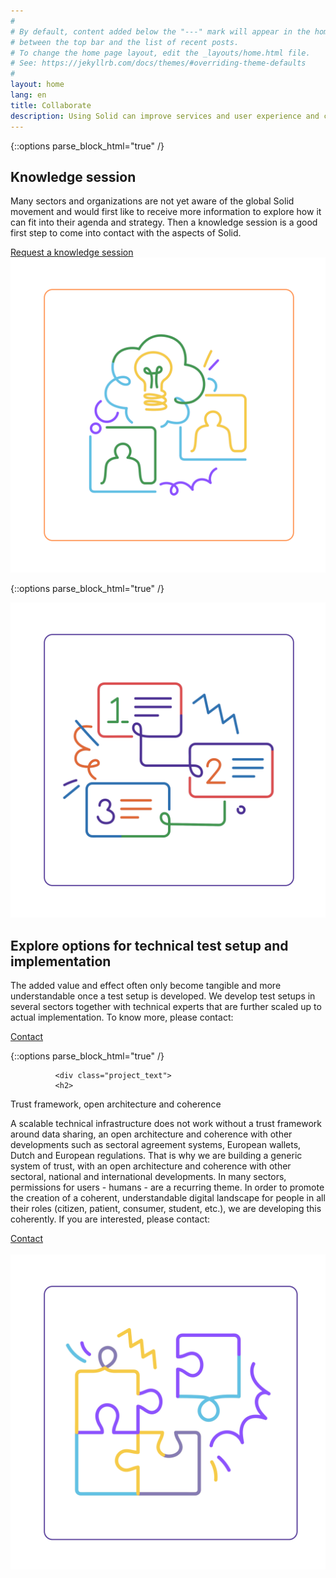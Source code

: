 ```yaml
---
#
# By default, content added below the "---" mark will appear in the home page
# between the top bar and the list of recent posts.
# To change the home page layout, edit the _layouts/home.html file.
# See: https://jekyllrb.com/docs/themes/#overriding-theme-defaults
#
layout: home
lang: en
title: Collaborate
description: Using Solid can improve services and user experience and create opportunities for GDPR-compliant collaboration with chain partners. Solid can be applied in various sectors and domains such as healthcare, energy, municipalities, government implementation organizations, public organizations such as the cultural and library sectors, but also retail, media, etc. Do you work at an organization, umbrella organization or appointment system and is there a concrete Interested in working on projects around safe and responsible data sharing, possibly in collaboration with chain partners? A knowledge session or test setup with a serious look at implementation are examples of possibilities.
---
```


{::options parse_block_html="true" /}
<div class="wrapperprojects" markdown="0" id="kennissessie">
            <div class="projectblock">
             <div class="project_text">
              <h2>
Knowledge session
              </h2>
              <p>
Many sectors and organizations are not yet aware of the global Solid movement and would first like to receive more information to explore how it can fit into their agenda and strategy.
Then a knowledge session is a good first step to come into contact with the aspects of Solid.
                </p>
                <div class="button_align">
               <a class="button_link" href="/contact"><div class="button">Request a knowledge session</div></a>
              </div>
              </div>
              <div class="project_img">
                <img src="/img/knowledgesession.svg" alt="">
            </div>         
        </div>
</div>


{::options parse_block_html="true" /}
<div class="wrapperprojects" markdown="0" id="proefopstelling">
            <div class="projectblock">
             <div class="project_img">
                <img src="/img/testsetup.svg" alt="">
            </div>    
              <div class="project_text">
              <h2>
Explore options for technical test setup and implementation
              </h2>
              <p>
The added value and effect often only become tangible and more understandable once a test setup is developed. We develop test setups in several sectors together with technical experts that are further scaled up to actual implementation. To know more, please contact:
            </p>
                 <div class="button_align">
               <a class="button_link" href="/contact"><div class="button">Contact</div></a>
              </div>
              </div>
        </div>
</div>

{::options parse_block_html="true" /}
<div class="wrapperprojects" markdown="0" id="proefopstelling">
            <div class="projectblock">
               
              <div class="project_text">
              <h2>
Trust framework, open architecture and coherence
              </h2>
              <p>
A scalable technical infrastructure does not work without a trust framework around data sharing, an open architecture and coherence with other developments such as sectoral agreement systems, European wallets, Dutch and European regulations. That is why we are building a generic system of trust, with an open architecture and coherence with other sectoral, national and international developments. In many sectors, permissions for users - humans - are a recurring theme. In order to promote the creation of a coherent, understandable digital landscape for people in all their roles (citizen, patient, consumer, student, etc.), we are developing this coherently. If you are interested, please contact:
            </p>
                 <div class="button_align">
               <a class="button_link" href="/contact"><div class="button">Contact</div></a>
              </div>
              </div>             
             <div class="project_img">
                <img src="/img/samenwerken1.svg" alt="">
            </div>        
        </div>
</div>

